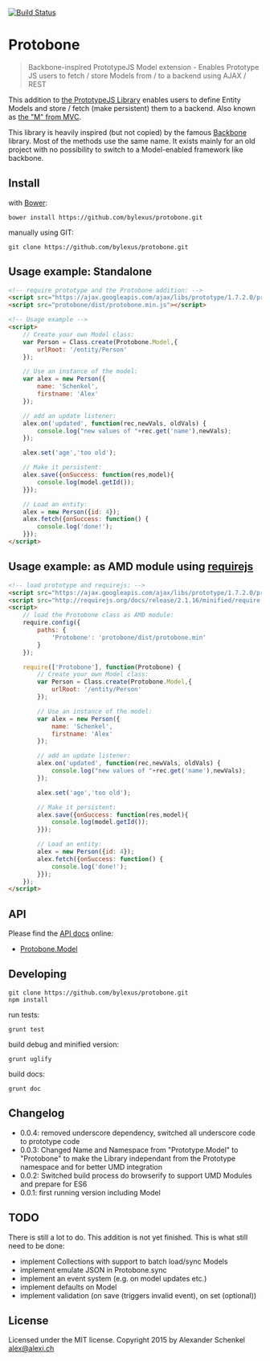 [![Build Status](https://travis-ci.org/bylexus/protobone.svg?branch=master)](https://travis-ci.org/bylexus/protobone)

Protobone
=========

> Backbone-inspired PrototypeJS Model extension - Enables Prototype JS users to fetch / store Models from / to a backend using AJAX / REST

This addition to [the PrototypeJS Library](http://prototypejs.org/) enables users to define Entity Models and store / fetch (make persistent) them to a backend. Also known as [the "M" from MVC](http://en.wikipedia.org/wiki/Model%E2%80%93view%E2%80%93controller).

This library is heavily inspired (but not copied) by the famous [Backbone](http://backbonejs.org/) library. Most of the methods use the same name. It exists mainly for an old project with no possibility to switch to a Model-enabled framework like backbone.


Install
--------

with [Bower](http://bower.io/):

`bower install https://github.com/bylexus/protobone.git`

manually using GIT:

`git clone https://github.com/bylexus/protobone.git`

Usage example: Standalone
--------------------------

```html
<!-- require prototype and the Protobone addition: -->
<script src="https://ajax.googleapis.com/ajax/libs/prototype/1.7.2.0/prototype.js"></script>
<script src="protobone/dist/protobone.min.js"></script>

<!-- Usage example -->
<script>
    // Create your own Model class:
    var Person = Class.create(Protobone.Model,{
        urlRoot: '/entity/Person'
    });

    // Use an instance of the model:
    var alex = new Person({
        name: 'Schenkel',
        firstname: 'Alex'
    });

    // add an update listener:
    alex.on('updated', function(rec,newVals, oldVals) {
        console.log("new values of "+rec.get('name'),newVals);
    });

    alex.set('age','too old');

    // Make it persistent:
    alex.save({onSuccess: function(res,model){
        console.log(model.getId());
    }});

    // Load an entity:
    alex = new Person({id: 4});
    alex.fetch({onSuccess: function() {
        console.log('done!');
    }});
</script>
```

Usage example: as AMD module using [requirejs](http://requirejs.org/)
---------------------------------------------------------------------

```html
<!-- load prototype and requirejs: -->
<script src="https://ajax.googleapis.com/ajax/libs/prototype/1.7.2.0/prototype.js"></script>
<script src="http://requirejs.org/docs/release/2.1.16/minified/require.js"></script>
<script>
    // load the Protobone class as AMD module:
    require.config({
        paths: {
            'Protobone': 'protobone/dist/protobone.min'
        }
    });

    require(['Protobone'], function(Protobone) {
        // Create your own Model class:
        var Person = Class.create(Protobone.Model,{
            urlRoot: '/entity/Person'
        });

        // Use an instance of the model:
        var alex = new Person({
            name: 'Schenkel',
            firstname: 'Alex'
        });

        // add an update listener:
        alex.on('updated', function(rec,newVals, oldVals) {
            console.log("new values of "+rec.get('name'),newVals);
        });

        alex.set('age','too old');

        // Make it persistent:
        alex.save({onSuccess: function(res,model){
            console.log(model.getId());
        }});

        // Load an entity:
        alex = new Person({id: 4});
        alex.fetch({onSuccess: function() {
            console.log('done!');
        }});
    });
</script>
```

API
-----

Please find the [API docs](http://bylexus.github.io/protobone/) online:

* [Protobone.Model](http://bylexus.github.io/protobone/classes/Protobone.Model.html)

Developing
-----------

```
git clone https://github.com/bylexus/protobone.git
npm install
```

run tests:

```
grunt test
```

build debug and minified version:
```
grunt uglify
```

build docs:
```
grunt doc
```

Changelog
---------
* 0.0.4: removed underscore dependency, switched all underscore code to prototype code
* 0.0.3: Changed Name and Namespace from "Prototype.Model" to "Protobone" to make the Library independant from the Prototype namespace and for better UMD integration
* 0.0.2: Switched build process do browserify to support UMD Modules and prepare for ES6
* 0.0.1: first running version including Model


TODO
-----
There is still a lot to do. This addition is not yet finished. This is what still need to be done:

* implement Collections with support to batch load/sync Models
* implement emulate JSON in Protobone.sync
* implement an event system (e.g. on model updates etc.)
* implement defaults on Model
* implement validation (on save (triggers invalid event), on set (optional))


License
---------
Licensed under the MIT license. Copyright 2015 by Alexander Schenkel <alex@alexi.ch>

